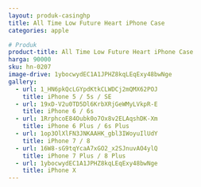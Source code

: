 ```yaml
---
layout: produk-casinghp
title: All Time Low Future Heart iPhone Case
categories: apple

# Produk
product-title: All Time Low Future Heart iPhone Case
harga: 90000
sku: hn-0207
image-drive: 1ybocwydEC1A1JPHZ8kqLEqExy48bwNge
gallery:
  - url: 1_HN6pkQcLGYpdKtkCLWDCj2mQMX62POJ
    title: iPhone 5 / 5s / SE
  - url: 19xD-V2u0TD5Dl6KrbXRjGeWMyLVkpR-E
    title: iPhone 6 / 6s
  - url: 1RrphcoE84Oubk0o7Ox8v2ELAqshDK-Xm
    title: iPhone 6 Plus / 6s Plus
  - url: 1op3OlXlFN3JNKAAHK_gbl3IWoyuIlUdY
    title: iPhone 7 / 8
  - url: 16W8-sG9tqYcaA7xGO2_x2SJnuvAO4ylQ
    title: iPhone 7 Plus / 8 Plus
  - url: 1ybocwydEC1A1JPHZ8kqLEqExy48bwNge
    title: iPhone X
---
```

